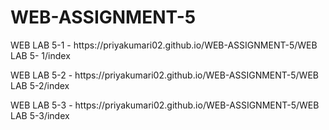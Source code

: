 # WEB-ASSIGNMENT-5

<p>WEB LAB 5-1 - https://priyakumari02.github.io/WEB-ASSIGNMENT-5/WEB LAB 5- 1/index</p>
<p>WEB LAB 5-2 - https://priyakumari02.github.io/WEB-ASSIGNMENT-5/WEB LAB 5-2/index</p>
<p>WEB LAB 5-3 - https://priyakumari02.github.io/WEB-ASSIGNMENT-5/WEB LAB 5-3/index</p>
